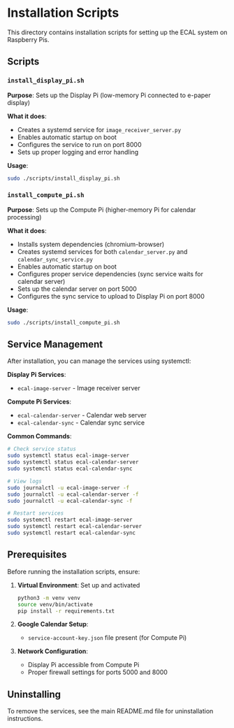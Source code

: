# Installation Scripts

This directory contains installation scripts for setting up the ECAL system on Raspberry Pis.

## Scripts

### `install_display_pi.sh`
**Purpose**: Sets up the Display Pi (low-memory Pi connected to e-paper display)

**What it does**:
- Creates a systemd service for `image_receiver_server.py`
- Enables automatic startup on boot
- Configures the service to run on port 8000
- Sets up proper logging and error handling

**Usage**:
```bash
sudo ./scripts/install_display_pi.sh
```

### `install_compute_pi.sh`
**Purpose**: Sets up the Compute Pi (higher-memory Pi for calendar processing)

**What it does**:
- Installs system dependencies (chromium-browser)
- Creates systemd services for both `calendar_server.py` and `calendar_sync_service.py`
- Enables automatic startup on boot
- Configures proper service dependencies (sync service waits for calendar server)
- Sets up the calendar server on port 5000
- Configures the sync service to upload to Display Pi on port 8000

**Usage**:
```bash
sudo ./scripts/install_compute_pi.sh
```

## Service Management

After installation, you can manage the services using systemctl:

**Display Pi Services**:
- `ecal-image-server` - Image receiver server

**Compute Pi Services**:
- `ecal-calendar-server` - Calendar web server
- `ecal-calendar-sync` - Calendar sync service

**Common Commands**:
```bash
# Check service status
sudo systemctl status ecal-image-server
sudo systemctl status ecal-calendar-server
sudo systemctl status ecal-calendar-sync

# View logs
sudo journalctl -u ecal-image-server -f
sudo journalctl -u ecal-calendar-server -f
sudo journalctl -u ecal-calendar-sync -f

# Restart services
sudo systemctl restart ecal-image-server
sudo systemctl restart ecal-calendar-server
sudo systemctl restart ecal-calendar-sync
```

## Prerequisites

Before running the installation scripts, ensure:

1. **Virtual Environment**: Set up and activated
   ```bash
   python3 -m venv venv
   source venv/bin/activate
   pip install -r requirements.txt
   ```

2. **Google Calendar Setup**: 
   - `service-account-key.json` file present (for Compute Pi)

3. **Network Configuration**:
   - Display Pi accessible from Compute Pi
   - Proper firewall settings for ports 5000 and 8000

## Uninstalling

To remove the services, see the main README.md file for uninstallation instructions. 